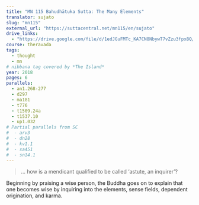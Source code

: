 ```yaml
---
title: "MN 115 Bahudhātuka Sutta: The Many Elements"
translator: sujato
slug: "mn115"
external_url: "https://suttacentral.net/mn115/en/sujato"
drive_links:
  - "https://drive.google.com/file/d/1edJGuFMTc_KA7CN8NbywT7vZzu3fpx8Q/view?usp=drivesdk"
course: theravada
tags:
  - thought
  - mn
# nibbana tag covered by *The Island*
year: 2018
pages: 6
parallels:
  - an1.268-277
  - d297
  - ma181
  - t776
  - t1509.24a
  - t1537.10
  - up1.032
# Partial parallels from SC
#  - arv3
#  - dn28
#  - kv1.1
#  - sa451
#  - sn14.1
---
```


> … how is a mendicant qualified to be called ‘astute, an inquirer’?

Beginning by praising a wise person, the Buddha goes on to explain that one becomes wise by inquiring into the elements, sense fields, dependent origination, and karma.

